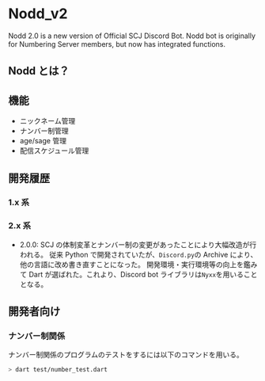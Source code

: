 # Nodd_v2

Nodd 2.0 is a new version of Official SCJ Discord Bot. Nodd bot is originally for Numbering Server members, but now has integrated functions.

## Nodd とは？

<!-- Skytomoさん加筆よろ -->

## 機能

- ニックネーム管理
- ナンバー制管理
- age/sage 管理
- 配信スケジュール管理

## 開発履歴

### 1.x 系

<!-- Skytomoさん加筆よろ -->

### 2.x 系

- 2.0.0: SCJ の体制変革とナンバー制の変更があったことにより大幅改造が行われる。
  従来 Python で開発されていたが、`Discord.py`の Archive により、他の言語に改め書き直すことになった。
  開発環境・実行環境等の向上を鑑みて Dart が選ばれた。これより、Discord bot ライブラリは`Nyxx`を用いることとなる。

## 開発者向け

### ナンバー制関係

ナンバー制関係のプログラムのテストをするには以下のコマンドを用いる。

```sh
> dart test/number_test.dart
```
